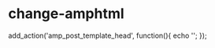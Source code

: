 # change-amphtml

add_action('amp_post_template_head', function(){
  echo '<link rel="canonical" href="' . get_site_url() . str_replace('/amp', null, $_SERVER['REQUEST_URI']) . '" />';
});

